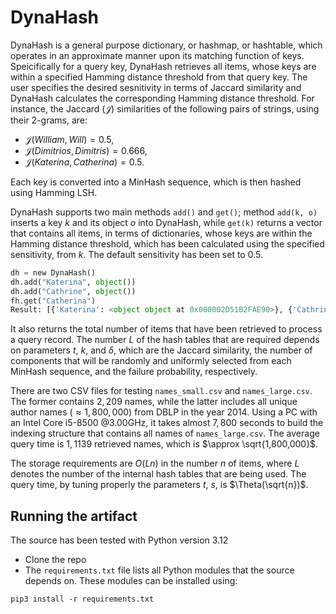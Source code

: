 # DynaHash
DynaHash is a general purpose dictionary, or hashmap, or hashtable, which operates in an approximate manner upon its matching function of keys. 
Speicifically for a query key, DynaHash retrieves all items, whose keys are within a specified Hamming distance threshold from that query key. 
Τhe user specifies the desired sesnitivity in terms of Jaccard similarity and DynaHash calculates the corresponding Hamming distance threshold. 
For instance, the Jaccard $(\mathcal{J})$ similarities of the following pairs of strings, using their 2-grams, are: 
- $\mathcal{J}(\textit{William}, \textit{Will}) = 0.5$,  
- $\mathcal{J}(\textit{Dimitrios}, \textit{Dimitris}) = 0.666$,  
- $\mathcal{J}(\textit{Katerina}, \textit{Catherina}) = 0.5$.  

Each key is converted into a MinHash sequence, which is then hashed using Hamming LSH.

DynaHash supports two main methods `add()` and `get()`; method `add(k, o)` inserts a key $k$ and its object $o$ into DynaHash, while `get(k)` returns a vector that contains all items, in terms of dictionaries, whose keys are within the Hamming distance threshold, which has been calculated using the specified sensitivity, from $k$. The default sensitivity has been set to $0.5$.  

```python
dh = new DynaHash()
dh.add("Katerina", object())
dh.add("Cathrine", object())
fh.get("Catherina")
Result: [{'Katerina': <object object at 0x000002D51B2FAE90>}, {'Cathrine': <object object at 0x000002D51B2FB7D0>}], 2
```
It also returns the total number of items that have been retrieved to process a query record. The number $L$ of the hash tables that are required depends on parameters $t$, $k$, and $\delta$, which are the Jaccard similarity, the number of components that will be randomly and uniformly selected from each MinHash sequence, and the failure probability, respectively. 

There are two CSV files for testing `names_small.csv` and `names_large.csv`. The former contains $2,209$ names, while the latter includes all unique author names ($\approx 1,800,000$) from DBLP in the year 2014.
Using a PC with an Intel Core i5-8500 @3.00GHz, it takes almost $7,800$ seconds to build the indexing structure that contains all names of `names_large.csv`. The average query time is $1,1139$ retrieved names, which is $\approx \sqrt{1,800,000}$.

The storage requirements are $O(Ln)$ in the number $n$ of items, where $L$ denotes the number of the internal hash tables that are being used.
The query time, by tuning properly the parameters $t$, $s$, is $\Theta(\sqrt{n})$.



## Running the artifact
The source has been tested with Python version 3.12
- Clone the repo
- The `requirements.txt` file lists all Python modules that the source depends on. These modules can be installed using:
 ```
pip3 install -r requirements.txt
```
